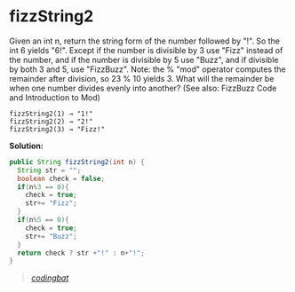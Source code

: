 # fizzString2

Given an int n, return the string form of the number followed by "!". So the int 6 yields "6!". Except if the number is divisible by 3 use "Fizz" instead of the number, and if the number is divisible by 5 use "Buzz", and if divisible by both 3 and 5, use "FizzBuzz". Note: the % "mod" operator computes the remainder after division, so 23 % 10 yields 3. What will the remainder be when one number divides evenly into another? (See also: FizzBuzz Code and Introduction to Mod)

```
fizzString2(1) → "1!"
fizzString2(2) → "2!"
fizzString2(3) → "Fizz!"
```

**Solution:**

```java
public String fizzString2(int n) {
  String str = "";
  boolean check = false;
  if(n%3 == 0){
    check = true;
    str+= "Fizz";
  }
  if(n%5 == 0){
    check = true;
    str+= "Buzz";
  }
  return check ? str +"!" : n+"!";
}
```

> _[codingbat](http://codingbat.com/prob/p115243)_
